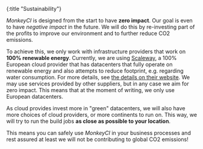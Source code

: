 {:title "Sustainability"}

*MonkeyCI* is designed from the start to have **zero impact**.  Our goal is even
to have *negative impact* in the future.  We will do this by re-investing part
of the profits to improve our environment and to further reduce CO2 emissions.

To achieve this, we only work with infrastructure providers that work on **100%
renewable energy**.  Currently, we are using [Scaleway](https://scaleway.com),
a 100% European cloud provider that has datacenters that fully operate on
renewable energy and also attempts to reduce footprint, e.g. regarding water
consumption.  For more details, see
[the details on their website](https://www.scaleway.com/en/environmental-leadership/).
We may use services provided by other suppliers, but in any case we aim for
zero impact.  This means that at the moment of writing, we only use European
datacenters.

As cloud provides invest more in "green" datacenters, we will also have more
choices of cloud providers, or more continents to run on.  This way, we will
try to run the build jobs **as close as possible to your location**.

This means you can safely use *MonkeyCI* in your business processes and rest
assured at least we will not be contributing to global CO2 emissions!